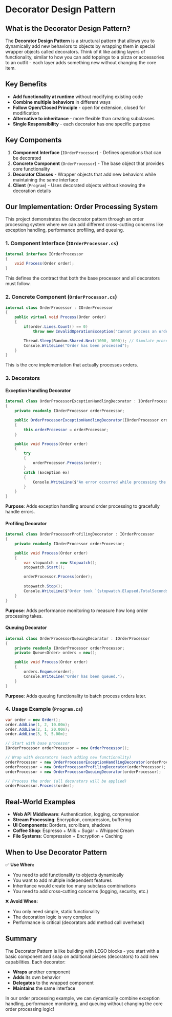 # Decorator Design Pattern

## What is the Decorator Design Pattern?

The **Decorator Design Pattern** is a structural pattern that allows you to dynamically add new behaviors to objects by wrapping them in special wrapper objects called decorators. Think of it like adding layers of functionality, similar to how you can add toppings to a pizza or accessories to an outfit - each layer adds something new without changing the core item.

## Key Benefits

- **Add functionality at runtime** without modifying existing code
- **Combine multiple behaviors** in different ways
- **Follow Open/Closed Principle** - open for extension, closed for modification
- **Alternative to inheritance** - more flexible than creating subclasses
- **Single Responsibility** - each decorator has one specific purpose

## Key Components

1. **Component Interface** (`IOrderProcessor`) - Defines operations that can be decorated
2. **Concrete Component** (`OrderProcessor`) - The base object that provides core functionality
3. **Decorator Classes** - Wrapper objects that add new behaviors while maintaining the same interface
4. **Client** (`Program`) - Uses decorated objects without knowing the decoration details

## Our Implementation: Order Processing System

This project demonstrates the decorator pattern through an order processing system where we can add different cross-cutting concerns like exception handling, performance profiling, and queuing.

### 1. Component Interface (`IOrderProcessor.cs`)
```csharp
internal interface IOrderProcessor
{
    void Process(Order order);
}
```
This defines the contract that both the base processor and all decorators must follow.

### 2. Concrete Component (`OrderProcessor.cs`)
```csharp
internal class OrderProcessor : IOrderProcessor
{
    public virtual void Process(Order order)
    {
        if(order.Lines.Count() == 0)
            throw new InvalidOperationException("Cannot process an order with no lines.");

        Thread.Sleep(Random.Shared.Next(1000, 3000)); // Simulate processing time
        Console.WriteLine("Order has been processed");
    }
}
```
This is the core implementation that actually processes orders.

### 3. Decorators

#### Exception Handling Decorator
```csharp
internal class OrderProcessorExceptionHandlingDecorator : IOrderProcessor
{
    private readonly IOrderProcessor orderProcessor;

    public OrderProcessorExceptionHandlingDecorator(IOrderProcessor orderProcessor)
    {
        this.orderProcessor = orderProcessor;
    }

    public void Process(Order order)
    {
        try
        {
            orderProcessor.Process(order);
        }
        catch (Exception ex)
        {
            Console.WriteLine($"An error occurred while processing the order: {ex.Message}");
        }
    }
}
```
**Purpose**: Adds exception handling around order processing to gracefully handle errors.

#### Profiling Decorator
```csharp
internal class OrderProcessorProfilingDecorator : IOrderProcessor
{
    private readonly IOrderProcessor orderProcessor;

    public void Process(Order order)
    {
        var stopwatch = new Stopwatch();
        stopwatch.Start();

        orderProcessor.Process(order);
        
        stopwatch.Stop();
        Console.WriteLine($"Order took `{stopwatch.Elapsed.TotalSeconds}s` to be processed");
    }
}
```
**Purpose**: Adds performance monitoring to measure how long order processing takes.

#### Queuing Decorator
```csharp
internal class OrderProcessorQueuingDecorator : IOrderProcessor
{
    private readonly IOrderProcessor orderProcessor;
    private Queue<Order> orders = new();

    public void Process(Order order)
    {
        orders.Enqueue(order);
        Console.WriteLine("Order has been queued.");
    }
}
```
**Purpose**: Adds queuing functionality to batch process orders later.

### 4. Usage Example (`Program.cs`)
```csharp
var order = new Order();
order.AddLine(1, 2, 10.00m);
order.AddLine(2, 1, 20.00m);
order.AddLine(3, 5, 5.00m);

// Start with base processor
IOrderProcessor orderProcessor = new OrderProcessor();

// Wrap with decorators (each adding new functionality)
orderProcessor = new OrderProcessorExceptionHandlingDecorator(orderProcessor);
orderProcessor = new OrderProcessorProfilingDecorator(orderProcessor);
orderProcessor = new OrderProcessorQueuingDecorator(orderProcessor);

// Process the order (all decorators will be applied)
orderProcessor.Process(order);
```
## Real-World Examples

- **Web API Middleware**: Authentication, logging, compression
- **Stream Processing**: Encryption, compression, buffering
- **UI Components**: Borders, scrollbars, shadows
- **Coffee Shop**: Espresso + Milk + Sugar + Whipped Cream
- **File Systems**: Compression + Encryption + Caching

## When to Use Decorator Pattern

✅ **Use When:**
- You need to add functionality to objects dynamically
- You want to add multiple independent features
- Inheritance would create too many subclass combinations
- You need to add cross-cutting concerns (logging, security, etc.)

❌ **Avoid When:**
- You only need simple, static functionality
- The decoration logic is very complex
- Performance is critical (decorators add method call overhead)

## Summary

The Decorator Pattern is like building with LEGO blocks - you start with a basic component and snap on additional pieces (decorators) to add new capabilities. Each decorator:

- **Wraps** another component
- **Adds** its own behavior  
- **Delegates** to the wrapped component
- **Maintains** the same interface

In our order processing example, we can dynamically combine exception handling, performance monitoring, and queuing without changing the core order processing logic! 